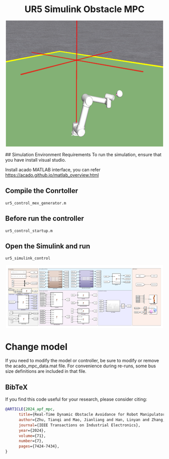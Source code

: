 <h1 align="center">
  UR5 Simulink Obstacle MPC
</h1>
<p align="center">
<p align="center">
<img src="doc/sim.png" width="500" height="400">
</p>
## Simulation Environment Requirements
To run the simulation, ensure that you have install visual studio.

Install acado MATLAB interface, you can refer
https://acado.github.io/matlab_overview.html


## Compile the Conrtoller
```
ur5_control_mex_generator.m
```
## Before run the controller
```
ur5_control_startup.m
```
## Open the Simulink and run
```
ur5_simulink_control
```
<p align="center">
<img src="doc/overall.png" width="500" height="200">
</p>

# Change model
If you need to modify the model or controller, be sure to modify or remove the acado_mpc_data.mat file. For convenience during re-runs, some bus size definitions are included in that file.
## BibTeX

If you find this code useful for your research, please consider citing:

```bibtex
@ARTICLE{2024_apf_mpc,
      title={Real-Time Dynamic Obstacle Avoidance for Robot Manipulators Based on Cascaded Nonlinear MPC With Artificial Potential Field}, 
      author={Zhu, Tianqi and Mao, Jianliang and Han, Linyan and Zhang, Chuanlin and Yang, Jun},
      journal={IEEE Transactions on Industrial Electronics}, 
      year={2024},
      volume={71},
      number={7},
      pages={7424-7434},
}
```

